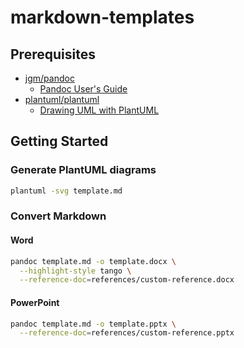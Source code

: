 # markdown-templates

## Prerequisites
* [jgm/pandoc](https://github.com/jgm/pandoc)
  * [Pandoc User's Guide](https://pandoc.org/MANUAL.html#)
* [plantuml/plantuml](https://github.com/plantuml/plantuml)
  * [Drawing UML with PlantUML](https://plantuml.com/guide)

## Getting Started
### Generate PlantUML diagrams
```bash
plantuml -svg template.md
```
### Convert Markdown
#### Word
```bash
pandoc template.md -o template.docx \
  --highlight-style tango \
  --reference-doc=references/custom-reference.docx
```
#### PowerPoint
```bash
pandoc template.md -o template.pptx \
  --reference-doc=references/custom-reference.pptx
```
